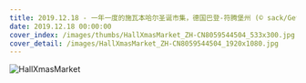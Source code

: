 ```yaml
---
title: 2019.12.18 - 一年一度的施瓦本哈尔圣诞市集，德国巴登-符腾堡州 (© sack/Getty Images Plus)
date: 2019.12.18 00:00:00
cover_index: /images/thumbs/HallXmasMarket_ZH-CN8059544504_533x300.jpg
cover_detail: /images/HallXmasMarket_ZH-CN8059544504_1920x1080.jpg
---
```


![HallXmasMarket](/images/HallXmasMarket_ZH-CN8059544504_1920x1080.jpg)
